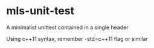 mls-unit-test
=============

A minimalist unittest contained in a single header

Using c++11 syntax, remember -std=c++11 flag or similar
